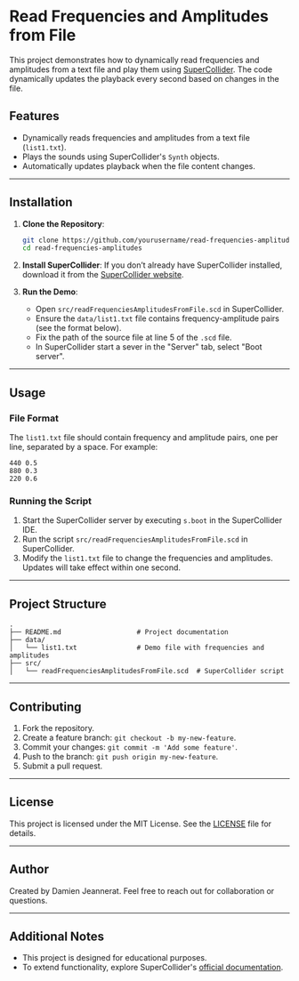 # Read Frequencies and Amplitudes from File

This project demonstrates how to dynamically read frequencies and amplitudes from a text file and play them using [SuperCollider](https://supercollider.github.io/). The code dynamically updates the playback every second based on changes in the file.

## Features

- Dynamically reads frequencies and amplitudes from a text file (`list1.txt`).
- Plays the sounds using SuperCollider's `Synth` objects.
- Automatically updates playback when the file content changes.
 
---

## Installation

1. **Clone the Repository**:
   ```bash
   git clone https://github.com/yourusername/read-frequencies-amplitudes.git
   cd read-frequencies-amplitudes
   ```

2. **Install SuperCollider**:
   If you don’t already have SuperCollider installed, download it from the [SuperCollider website](https://supercollider.github.io/).

3. **Run the Demo**:
   - Open `src/readFrequenciesAmplitudesFromFile.scd` in SuperCollider.
   - Ensure the `data/list1.txt` file contains frequency-amplitude pairs (see the format below).
   - Fix the path of the source file at line 5 of the `.scd` file.
   - In SuperCollider start a sever in the "Server" tab, select "Boot server".

---

## Usage

### File Format

The `list1.txt` file should contain frequency and amplitude pairs, one per line, separated by a space. For example:
```
440 0.5
880 0.3
220 0.6
```

### Running the Script

1. Start the SuperCollider server by executing `s.boot` in the SuperCollider IDE.
2. Run the script `src/readFrequenciesAmplitudesFromFile.scd` in SuperCollider.
3. Modify the `list1.txt` file to change the frequencies and amplitudes. Updates will take effect within one second.

---

## Project Structure

```plaintext
.
├── README.md                   # Project documentation
├── data/
│   └── list1.txt               # Demo file with frequencies and amplitudes
├── src/
│   └── readFrequenciesAmplitudesFromFile.scd  # SuperCollider script
```

---

## Contributing

1. Fork the repository.
2. Create a feature branch: `git checkout -b my-new-feature`.
3. Commit your changes: `git commit -m 'Add some feature'`.
4. Push to the branch: `git push origin my-new-feature`.
5. Submit a pull request.

---

## License

This project is licensed under the MIT License. See the [LICENSE](LICENSE) file for details.

---

## Author

Created by Damien Jeannerat. Feel free to reach out for collaboration or questions.

---

## Additional Notes

- This project is designed for educational purposes.
- To extend functionality, explore SuperCollider's [official documentation](https://doc.sccode.org/).
